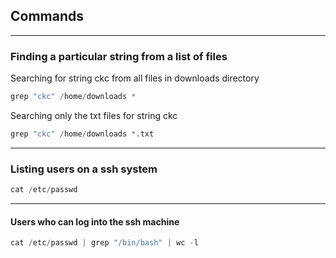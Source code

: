 ## Commands

---

### Finding a particular string from a list of files

Searching for string ckc from all files in downloads directory

```py
grep "ckc" /home/downloads *
```

Searching only the txt files for string ckc

```py
grep "ckc" /home/downloads *.txt
```

---

### Listing users on a ssh system

```py
cat /etc/passwd
```

---

#### Users who can log into the ssh machine

```py
cat /etc/passwd | grep "/bin/bash" | wc -l
```





